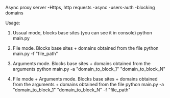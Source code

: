 Async proxy server
-Https, http requests
-async
-users-auth
-blocking domains

Usage:

1) Ussual mode, blocks base sites (you can see it in console)
python main.py 

2) File mode. Blocks base sites + domains obtained from the file
python main.py -f "file_path"

3) Arguments mode. Blocks base sites + domains obtained from the arguments
python main.py -a "domain_to_block_1" "domain_to_block_N"

4) File mode + Arguments mode. Blocks base sites + domains obtained from the arguments + domains obtained from the file
python main.py -a "domain_to_block_1" "domain_to_block_N" -f "file_path"




